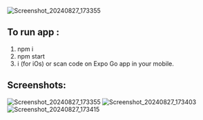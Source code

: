 ![Screenshot_20240827_173355](https://github.com/user-attachments/assets/2af0dcd8-88f8-402e-ab4c-2a4b585c538d)

## To run app :
1. npm i
2. npm start
3. i (for iOs) or scan code on Expo Go app in your mobile.

## Screenshots:

![Screenshot_20240827_173355](https://github.com/user-attachments/assets/cc0f0cc6-b933-4d1a-a851-b0a908b917dd)
![Screenshot_20240827_173403](https://github.com/user-attachments/assets/dc497946-04c0-409e-b18c-7c33147e906c)
![Screenshot_20240827_173415](https://github.com/user-attachments/assets/ddb4c5be-b899-490c-bfd7-97f6907a3aef)
